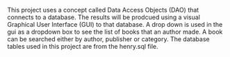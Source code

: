  This project uses a concept called Data Access Objects (DAO) that connects to a database. The results will be prodcued using a visual Graphical User
 Interface (GUI) to that database. A drop down is used in the gui as a dropdown box to see the list of books that an author made. A book can be searched either by author,
 publisher or category. The database tables used in this project are from the henry.sql file.

